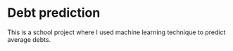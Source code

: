 # Debt prediction
This is a school project where I used machine learning technique to predict average debts.
